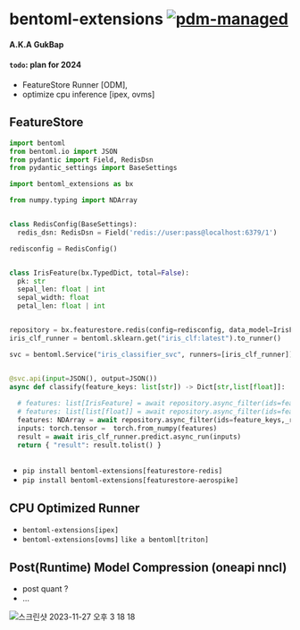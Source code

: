 # bentoml-extensions [![pdm-managed](https://img.shields.io/badge/pdm-managed-blueviolet)](https://pdm-project.org)
#### A.K.A GukBap


#### `todo`:  plan for 2024
* FeatureStore Runner [ODM], 
* optimize cpu inference [ipex, ovms]


## FeatureStore 

~~~Python
import bentoml
from bentoml.io import JSON
from pydantic import Field, RedisDsn
from pydantic_settings import BaseSettings

import bentoml_extensions as bx

from numpy.typing import NDArray


class RedisConfig(BaseSettings):
  redis_dsn: RedisDsn = Field('redis://user:pass@localhost:6379/1')

redisconfig = RedisConfig() 


class IrisFeature(bx.TypedDict, total=False):
  pk: str
  sepal_len: float | int
  sepal_width: float
  petal_len: float | int


repository = bx.featurestore.redis(config=redisconfig, data_model=IrisFeature).to_runner(embedded=True)
iris_clf_runner = bentoml.sklearn.get("iris_clf:latest").to_runner()

svc = bentoml.Service("iris_classifier_svc", runners=[iris_clf_runner])


@svc.api(input=JSON(), output=JSON())
async def classify(feature_keys: list[str]) -> Dict[str,list[float]]:
  
  # features: list[IrisFeature] = await repository.async_filter(ids=feature_keys)
  # features: list[list[float]] = await repository.async_filter(ids=feature_keys,_nokey=True)
  features: NDArray = await repository.async_filter(ids=feature_keys,_return_np=True)
  inputs: torch.tensor =  torch.from_numpy(features)
  result = await iris_clf_runner.predict.async_run(inputs)
  return { "result": result.tolist() }
  

~~~

* `pip install bentoml-extensions[featurestore-redis]`
* `pip install bentoml-extensions[featurestore-aerospike]`


## CPU Optimized Runner
  * `bentoml-extensions[ipex]`
  * `bentoml-extensions[ovms]` `like a bentoml[triton]`



## Post(Runtime) Model Compression (oneapi nncl)
  * post quant ?
  * ...





![스크린샷 2023-11-27 오후 3 18 18](https://github.com/KimSoungRyoul/bentoml-extensions/assets/24240623/8b922a8f-99e6-4d69-a713-a03f3f7b0d27)
